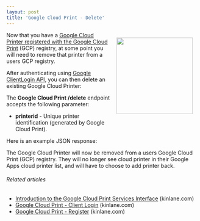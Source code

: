 ```yaml
---
layout: post
title: 'Google Cloud Print - Delete'
---
```

<a href="http://www.mimeo.com/"><img style="padding: 15px;" src="http://kinlane-productions.s3.amazonaws.com/mimeo-logo.jpg" alt="" width="200" align="right" /></a>Now that you have a <a href="http://www.kinlane.com/2011/02/google-cloud-print-register/" target="_blank">Google Cloud Printer registered with the Google Cloud Print</a> (GCP) registry, at some point you will need to remove that printer from a users GCP registry.<p></p>
After authenticating using <a href="http://code.google.com/apis/accounts/docs/AuthForInstalledApps.html" target="_blank">Google ClientLogin API</a>, you can then delete an existing Google Cloud Printer:<p></p>
<script src="https://gist.github.com/814019.js?file=GCP%20-%20Delete"></script> The <strong>Google Cloud Print /delete</strong> endpoint accepts the following parameter:<p></p>
<ul class="mainlist">
	<li><strong>printerid</strong> - Unique printer identification (generated by Google Cloud Print).</li>
</ul><p></p>
Here is an example JSON response:
<script src="https://gist.github.com/814023.js?file=GCP%20-%20Delete%20-%20JSON"></script><p></p>
The Google Cloud Printer will now be removed from a users Google Cloud Print (GCP) registry.   They will no longer see cloud printer in their Google Apps cloud printer list, and will have to choose to add printer back.
<h6 class="zemanta-related-title" style="font-size: 1em;">Related articles</h6>
<ul class="zemanta-article-ul">
	<li class="zemanta-article-ul-li"><a href="http://www.kinlane.com/2011/02/introduction-to-the-google-cloud-print-services-interface/">Introduction to the Google Cloud Print Services Interface</a> (kinlane.com)</li>
	<li class="zemanta-article-ul-li"><a href="http://www.kinlane.com/2011/02/google-cloud-print-client-login/">Google Cloud Print - Client Login</a> (kinlane.com)</li>
	<li class="zemanta-article-ul-li"><a href="http://www.kinlane.com/2011/02/google-cloud-print-register/">Google Cloud Print - Register</a> (kinlane.com)</li>
</ul>
